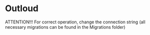 # Outloud

ATTENTION!!!
For correct operation, change the connection string (all necessary migrations can be found in the Migrations folder)
